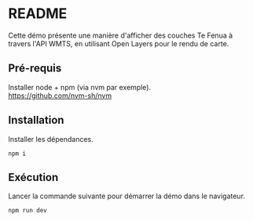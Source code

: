# README

Cette démo présente une manière d'afficher des couches Te Fenua à travers l'API WMTS, en utilisant
Open Layers pour le rendu de carte.

## Pré-requis

Installer node + npm (via nvm par exemple).  
https://github.com/nvm-sh/nvm

## Installation

Installer les dépendances.
```shell
npm i
```

## Exécution

Lancer la commande suivante pour démarrer la démo dans le navigateur.
```shell
npm run dev
```
